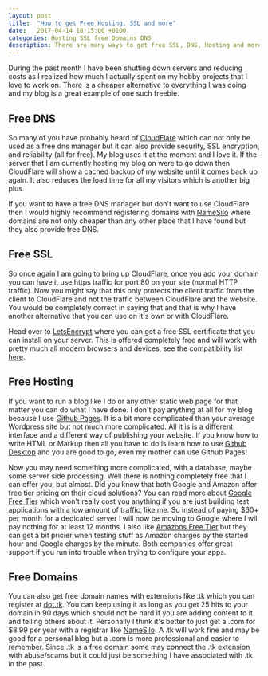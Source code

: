 ```yaml
---
layout: post
title:  "How to get Free Hosting, SSL and more"
date:   2017-04-14 18:15:00 +0100
categories: Hosting SSL free Domains DNS
description: There are many ways to get free SSL, DNS, Hosting and more. Here are a few that I found useful.
---
```


During the past month I have been shutting down servers and reducing costs as I realized how much
I actually spent on my hobby projects that I love to work on. There is a cheaper alternative to
everything I was doing and my blog is a great example of one such freebie.

## Free DNS

So many of you have probably heard of [CloudFlare](https://www.cloudflare.com/) which can not only be used
as a free dns manager but it can also provide security, SSL encryption, and reliability (all for free). My
blog uses it at the moment and I love it. If the server that I am currently hosting my blog on were to go down
then CloudFlare will show a cached backup of my website until it comes back up again. It also reduces the load
time for all my visitors which is another big plus.

If you want to have a free DNS manager but don't want to use CloudFlare then I would highly recommend registering
domains with [NameSilo](https://www.namesilo.com/pricing.php?rid=ee81e92mn) where domains are not only cheaper
than any other place that I have found but they also provide free DNS.

## Free SSL

So once again I am going to bring up [CloudFlare](https://www.cloudflare.com/), once you add your domain you can
have it use https traffic for port 80 on your site (normal HTTP traffic). Now you might say that this only protects
the client traffic from the client to CloudFlare and not the traffic between CloudFlare and the website. You would be
completely correct in saying that and that is why I have another alternative that you can use on it's own or with CloudFlare.

Head over to [LetsEncrypt](https://letsencrypt.org/) where you can get a free SSL certificate that you can install on your
server. This is offered completely free and will work with pretty much all modern browsers and devices, see the compatibility list
[here](https://letsencrypt.org/docs/certificate-compatibility/).

## Free Hosting

If you want to run a blog like I do or any other static web page for that matter you can do what I have done. I don't pay
anything at all for my blog because I use [Github Pages](https://pages.github.com/). It is a bit more complicated than your
average Wordpress site but not much more complicated. All it is is a different interface and a different way of publishing
your website. If you know how to write HTML or Markup then all you have to do is learn how to use [Github Desktop](https://desktop.github.com/)
and you are good to go, even my mother can use Github Pages!

Now you may need something more complicated, with a database, maybe some server side processing. Well there is nothing
completely free that I can offer you, but almost. Did you know that both Google and Amazon offer free tier pricing on their
cloud solutions? You can read more about [Google Free Tier](https://cloud.google.com/free/) which won't really cost you anything
if you are just building test applications with a low amount of traffic, like me. So instead of paying $60+ per month for a dedicated
server I will now be moving to Google where I will pay nothing for at least 12 months. I also like [Amazons Free Tier](https://aws.amazon.com/free/)
but they can get a bit pricier when testing stuff as Amazon charges by the started hour and Google charges by the minute. Both
companies offer great support if you run into trouble when trying to configure your apps.

## Free Domains

You can also get free domain names with extensions like .tk which you can register at [dot.tk](http://www.dot.tk/). You can keep using it as long
 as you get 25 hits to your domain in 90 days which should not be hard if you are adding content to it and telling others about it. Personally I think
it's better to just get a .com for $8.99 per year with a registrar like [NameSilo](https://www.namesilo.com/pricing.php?rid=ee81e92mn). A .tk will work fine
and may be good for a personal blog but a .com is more professional and easier to remember. Since .tk is a free domain some may
connect the .tk extension with abuse/scams but it could just be something I have associated with .tk in the past.
